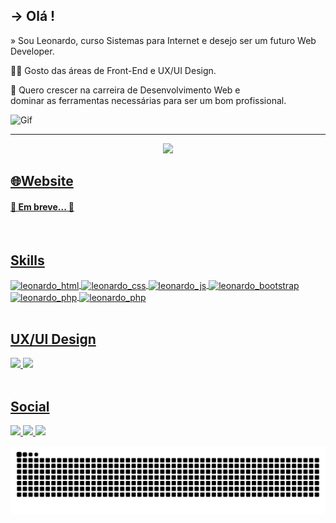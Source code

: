 

## **→ Olá !**  
» Sou Leonardo, curso Sistemas para Internet e desejo ser um futuro Web Developer. <br>

<div>
   <p>👨‍💻 Gosto das áreas de Front-End e UX/UI Design.</p> 
 
   <p>🚀 Quero crescer na carreira de Desenvolvimento Web e <br>
      dominar as ferramentas necessárias para ser um bom profissional.</p> 
</div>

<div class="gif">
     <img alt="Gif" width="200px" src ="https://user-images.githubusercontent.com/59649767/156679981-86ba88ae-69dd-4fd8-b9c0-869113a5fb39.gif">
</div>

<hr>

<div align="center">
  <a href="https://github.com/LeonardoFgueiredo">
  
  <img height="150em" src="https://github-readme-stats.vercel.app/api/top-langs/?username=LeonardoFgueiredo&layout=compact&langs_count=7&theme=tokyonight"/>
</div>

 <div>
    <h2> 🌐Website</h2>
    <h4>🚧 Em breve... 🚧</h4>
 </div>
 <br>
  
<div>
 <h2>Skills</h2>
    <img align="center" alt="leonardo_html" src="https://img.shields.io/badge/HTML5-E34F26?style=for-the-badge&logo=html5&logoColor=white"/>
    <img align="center" alt="leonardo_css" src="https://img.shields.io/badge/CSS3-1572B6?style=for-the-badge&logo=css3&logoColor=white"/>
    <img align="center" alt="leonardo_js" src="https://img.shields.io/badge/JavaScript-F7DF1E?style=for-the-badge&logo=javascript&logoColor=black"/>
    <img align="center" alt="leonardo_bootstrap" src="https://img.shields.io/badge/Bootstrap-563D7C?style=for-the-badge&logo=bootstrap&logoColor=white"/>
    <img align="center" alt="leonardo_php" src="https://img.shields.io/badge/PHP-777BB4?style=for-the-badge&logo=php&logoColor=white"/>
    <img align="center" alt="leonardo_php" src="https://img.shields.io/badge/MySQL-00000F?style=for-the-badge&logo=mysql&logoColor=white"/>
</div>
<br> 
 
<div>
 <h2>UX/UI Design</h2>
    <img height="30em" src="https://img.shields.io/badge/AdobeXD-563D7C?style=for-the-badge&logo=adobexd&logoColor=white"/>
    <img height="30em"      src="https://camo.githubusercontent.com/4a1038affbb2653ec140936555b3714ddc322526be8567b489e8423a795dea18/68747470733a2f2f696d672e736869656c64732e696f2f62616467652f4669676d612d4632344531453f7374796c653d666f722d7468652d6261646765266c6f676f3d6669676d61266c6f676f436f6c6f723d7768697465" />
 </div>
 <br>
 
 <div>
  <h2>Social</h2>
  <a href="https://www.linkedin.com/in/leonardo-de-oliveira-figueiredo-8347b2186/">
    <img height="30em" src="https://img.shields.io/badge/LinkedIn-0e76a8?style=for-the-badge&logo=linkedin&logoColor=white"/>
  </a>
  <a href="https://www.instagram.com/leonardo.fig_/">
    <img height="30em" src="https://img.shields.io/badge/Instagram-8a3ab9?style=for-the-badge&logo=instagram&logoColor=white"/>
  </a>  
    <a href="https://www.behance.net/leonardfigueir8">
    <img height="30em" src="https://aleen42.github.io/badges/src/behance.svg"/>
  </a> 
</div>
 

 ![Snake animation](https://github.com/LeonardoFgueiredo/LeonardoFgueiredo/blob/output/github-contribution-grid-snake.svg)

  
  
  
